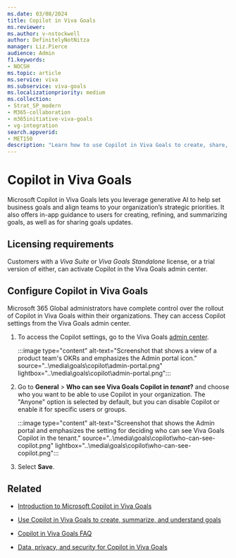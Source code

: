 ```yaml
---
ms.date: 03/08/2024
title: Copilot in Viva Goals
ms.reviewer: 
ms.author: v-nstockwell
author: DefinitelyNotNitza
manager: Liz.Pierce
audience: Admin
f1.keywords:
- NOCSH
ms.topic: article
ms.service: viva
ms.subservice: viva-goals
ms.localizationpriority: medium
ms.collection:  
- Strat_SP_modern
- M365-collaboration
- m365initiative-viva-goals
- vg-integration  
search.appverid:
- MET150
description: "Learn how to use Copilot in Viva Goals to create, share, manage, and summarize organizational goals."
---
```


# Copilot in Viva Goals

Microsoft Copilot in Viva Goals lets you leverage generative AI to help set business goals and align teams to your organization’s strategic priorities. It also offers in-app guidance to users for creating, refining, and summarizing goals, as well as for sharing goals updates.

## Licensing requirements

Customers with a *Viva Suite* or *Viva Goals Standalone* license, or a trial version of either, can activate Copilot in the Viva Goals admin center.

## Configure Copilot in Viva Goals

Microsoft 365 Global administrators have complete control over the rollout of Copilot in Viva Goals within their organizations. They can access Copilot settings from the Viva Goals admin center.

1. To access the Copilot settings, go to the Viva Goals [admin center](https://goals.microsoft.com/admin_center).

    :::image type="content" alt-text="Screenshot that shows a view of a product team's OKRs and emphasizes the Admin portal icon." source="..\media\goals\copilot\admin-portal.png" lightbox="..\media\goals\copilot\admin-portal.png":::

1. Go to **General** > **Who can see Viva Goals Copilot in *tenant*?** and choose who you want to be able to use Copilot in your organization. The "Anyone" option is selected by default, but you can disable Copilot or enable it for specific users or groups.

    :::image type="content" alt-text="Screenshot that shows the Admin portal and emphasizes the setting for deciding who can see Viva Goals Copilot in the tenant." source="..\media\goals\copilot\who-can-see-copilot.png" lightbox="..\media\goals\copilot\who-can-see-copilot.png":::

1. Select **Save**.

## Related

- [Introduction to Microsoft Copilot in Viva Goals](https://support.microsoft.com/en-us/topic/introduction-to-microsoft-copilot-in-viva-goals-a1c1a5f1-9135-495b-969a-6a6172305ecc)

- [Use Copilot in Viva Goals to create, summarize, and understand goals](https://support.microsoft.com/en-us/topic/use-copilot-in-viva-goals-to-create-summarize-and-understand-goals-11bf3612-669c-49b1-99f4-93b942ba5099)

- [Copilot in Viva Goals FAQ](https://support.microsoft.com/en-us/topic/copilot-in-viva-goals-faq-31e9fbac-6214-4052-958f-9e766fd8b0e3)

- [Data, privacy, and security for Copilot in Viva Goals](vg-privacy-and-security.md#copilot-in-viva-goals)
